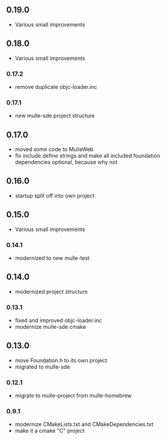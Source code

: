 ## 0.19.0

* Various small improvements


## 0.18.0

* Various small improvements


### 0.17.2

* remove duplicate objc-loader.inc

### 0.17.1

* new mulle-sde project structure

## 0.17.0

* moved some code to MulleWeb
* fix include define strings and make all included foundation dependencies optional, because why not


## 0.16.0

* startup split off into own project


## 0.15.0

* Various small improvements


### 0.14.1

* modernized to new mulle-test

## 0.14.0

* modernized project structure


### 0.13.1

* fixed and improved objc-loader.inc
* modernize mulle-sde cmake

## 0.13.0

* move Foundation.h to its own project
* migrated to mulle-sde


### 0.12.1

* migrate to mulle-project from mulle-homebrew

### 0.9.1

* modernize CMakeLists.txt and CMakeDependencies.txt
* make it a cmake "C" project
